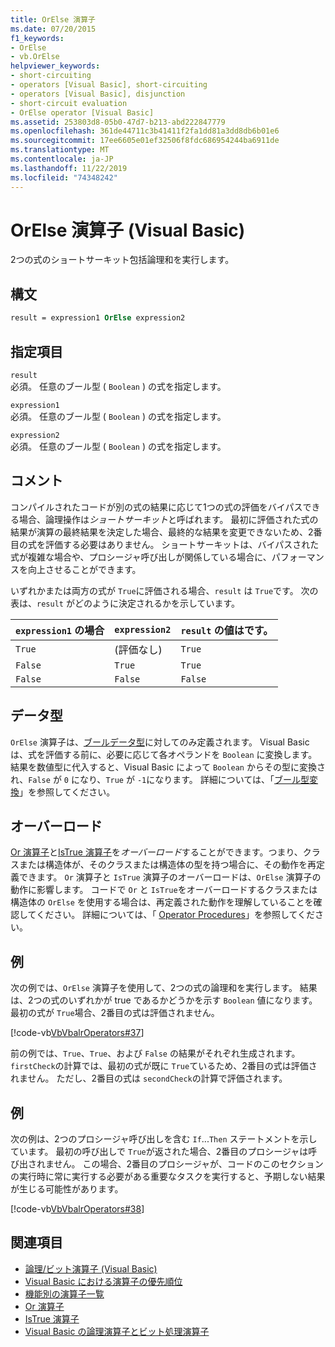 ```yaml
---
title: OrElse 演算子
ms.date: 07/20/2015
f1_keywords:
- OrElse
- vb.OrElse
helpviewer_keywords:
- short-circuiting
- operators [Visual Basic], short-circuiting
- operators [Visual Basic], disjunction
- short-circuit evaluation
- OrElse operator [Visual Basic]
ms.assetid: 253803d8-05b0-47d7-b213-abd222847779
ms.openlocfilehash: 361de44711c3b41411f2fa1dd81a3dd8db6b01e6
ms.sourcegitcommit: 17ee6605e01ef32506f8fdc686954244ba6911de
ms.translationtype: MT
ms.contentlocale: ja-JP
ms.lasthandoff: 11/22/2019
ms.locfileid: "74348242"
---
```

# <a name="orelse-operator-visual-basic"></a>OrElse 演算子 (Visual Basic)
2つの式のショートサーキット包括論理和を実行します。  
  
## <a name="syntax"></a>構文  
  
```vb
result = expression1 OrElse expression2  
```  
  
## <a name="parts"></a>指定項目  
 `result`  
 必須。 任意のブール型 ( `Boolean` ) の式を指定します。  
  
 `expression1`  
 必須。 任意のブール型 ( `Boolean` ) の式を指定します。  
  
 `expression2`  
 必須。 任意のブール型 ( `Boolean` ) の式を指定します。  
  
## <a name="remarks"></a>コメント  
 コンパイルされたコードが別の式の結果に応じて1つの式の評価をバイパスできる場合、論理操作は*ショートサーキット*と呼ばれます。 最初に評価された式の結果が演算の最終結果を決定した場合、最終的な結果を変更できないため、2番目の式を評価する必要はありません。 ショートサーキットは、バイパスされた式が複雑な場合や、プロシージャ呼び出しが関係している場合に、パフォーマンスを向上させることができます。  
  
 いずれかまたは両方の式が `True`に評価される場合、`result` は `True`です。 次の表は、`result` がどのように決定されるかを示しています。  
  
|`expression1` の場合|`expression2`|`result` の値はです。|  
|-------------------------|--------------------------|------------------------------|  
|`True`|(評価なし)|`True`|  
|`False`|`True`|`True`|  
|`False`|`False`|`False`|  
  
## <a name="data-types"></a>データ型  
 `OrElse` 演算子は、[ブールデータ型](../../../visual-basic/language-reference/data-types/boolean-data-type.md)に対してのみ定義されます。 Visual Basic は、式を評価する前に、必要に応じて各オペランドを `Boolean` に変換します。 結果を数値型に代入すると、Visual Basic によって `Boolean` からその型に変換され、`False` が `0` になり、`True` が `-1`になります。
詳細については、「[ブール型変換](../data-types/boolean-data-type.md#type-conversions)」を参照してください。
  
## <a name="overloading"></a>オーバーロード  
 [Or 演算子](../../../visual-basic/language-reference/operators/or-operator.md)と[IsTrue 演算子](../../../visual-basic/language-reference/operators/istrue-operator.md)を*オーバーロード*することができます。つまり、クラスまたは構造体が、そのクラスまたは構造体の型を持つ場合に、その動作を再定義できます。 `Or` 演算子と `IsTrue` 演算子のオーバーロードは、`OrElse` 演算子の動作に影響します。 コードで `Or` と `IsTrue`をオーバーロードするクラスまたは構造体の `OrElse` を使用する場合は、再定義された動作を理解していることを確認してください。 詳細については、「 [Operator Procedures](../../../visual-basic/programming-guide/language-features/procedures/operator-procedures.md)」を参照してください。  
  
## <a name="example"></a>例  
 次の例では、`OrElse` 演算子を使用して、2つの式の論理和を実行します。 結果は、2つの式のいずれかが true であるかどうかを示す `Boolean` 値になります。 最初の式が `True`場合、2番目の式は評価されません。  
  
 [!code-vb[VbVbalrOperators#37](~/samples/snippets/visualbasic/VS_Snippets_VBCSharp/VbVbalrOperators/VB/Class1.vb#37)]  
  
 前の例では、`True`、`True`、および `False` の結果がそれぞれ生成されます。 `firstCheck`の計算では、最初の式が既に `True`ているため、2番目の式は評価されません。 ただし、2番目の式は `secondCheck`の計算で評価されます。  
  
## <a name="example"></a>例  
 次の例は、2つのプロシージャ呼び出しを含む `If`...`Then` ステートメントを示しています。 最初の呼び出しで `True`が返された場合、2番目のプロシージャは呼び出されません。 この場合、2番目のプロシージャが、コードのこのセクションの実行時に常に実行する必要がある重要なタスクを実行すると、予期しない結果が生じる可能性があります。  
  
 [!code-vb[VbVbalrOperators#38](~/samples/snippets/visualbasic/VS_Snippets_VBCSharp/VbVbalrOperators/VB/Class1.vb#38)]  
  
## <a name="see-also"></a>関連項目

- [論理/ビット演算子 (Visual Basic)](../../../visual-basic/language-reference/operators/logical-bitwise-operators.md)
- [Visual Basic における演算子の優先順位](../../../visual-basic/language-reference/operators/operator-precedence.md)
- [機能別の演算子一覧](../../../visual-basic/language-reference/operators/operators-listed-by-functionality.md)
- [Or 演算子](../../../visual-basic/language-reference/operators/or-operator.md)
- [IsTrue 演算子](../../../visual-basic/language-reference/operators/istrue-operator.md)
- [Visual Basic の論理演算子とビット処理演算子](../../../visual-basic/programming-guide/language-features/operators-and-expressions/logical-and-bitwise-operators.md)
